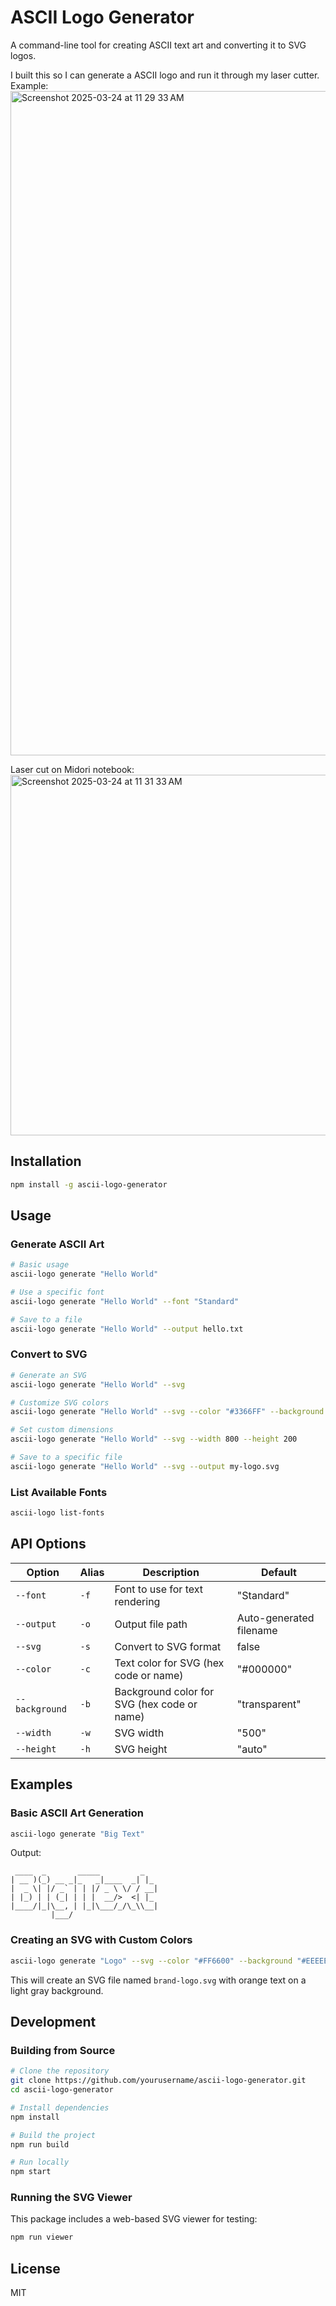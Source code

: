# ASCII Logo Generator

A command-line tool for creating ASCII text art and converting it to SVG logos.

I built this so I can generate a ASCII logo and run it through my laser cutter. Example: 
<img width="1063" alt="Screenshot 2025-03-24 at 11 29 33 AM" src="https://github.com/user-attachments/assets/2c103862-abce-40c0-86be-b619ee142f07" />

Laser cut on Midori notebook: 
<img width="577" alt="Screenshot 2025-03-24 at 11 31 33 AM" src="https://github.com/user-attachments/assets/b9c49536-a3a5-48e8-b966-0879f7dd685f" />



## Installation

```bash
npm install -g ascii-logo-generator
```

## Usage

### Generate ASCII Art

```bash
# Basic usage
ascii-logo generate "Hello World"

# Use a specific font
ascii-logo generate "Hello World" --font "Standard"

# Save to a file
ascii-logo generate "Hello World" --output hello.txt
```

### Convert to SVG

```bash
# Generate an SVG
ascii-logo generate "Hello World" --svg

# Customize SVG colors
ascii-logo generate "Hello World" --svg --color "#3366FF" --background "#EEEEEE"

# Set custom dimensions
ascii-logo generate "Hello World" --svg --width 800 --height 200

# Save to a specific file
ascii-logo generate "Hello World" --svg --output my-logo.svg
```

### List Available Fonts

```bash
ascii-logo list-fonts
```

## API Options

| Option         | Alias | Description                                 | Default                 |
| -------------- | ----- | ------------------------------------------- | ----------------------- |
| `--font`       | `-f`  | Font to use for text rendering              | "Standard"              |
| `--output`     | `-o`  | Output file path                            | Auto-generated filename |
| `--svg`        | `-s`  | Convert to SVG format                       | false                   |
| `--color`      | `-c`  | Text color for SVG (hex code or name)       | "#000000"               |
| `--background` | `-b`  | Background color for SVG (hex code or name) | "transparent"           |
| `--width`      | `-w`  | SVG width                                   | "500"                   |
| `--height`     | `-h`  | SVG height                                  | "auto"                  |

## Examples

### Basic ASCII Art Generation

```bash
ascii-logo generate "Big Text"
```

Output:

```
 ____  _       _____         _
| __ )(_) __ _|_   _|____  _| |_
|  _ \| |/ _` | | |/ _ \ \/ / __|
| |_) | | (_| | | |  __/>  <| |_
|____/|_|\__, | |_|\___/_/\_\\__|
         |___/
```

### Creating an SVG with Custom Colors

```bash
ascii-logo generate "Logo" --svg --color "#FF6600" --background "#EEEEEE" --output brand-logo.svg
```

This will create an SVG file named `brand-logo.svg` with orange text on a light gray background.

## Development

### Building from Source

```bash
# Clone the repository
git clone https://github.com/yourusername/ascii-logo-generator.git
cd ascii-logo-generator

# Install dependencies
npm install

# Build the project
npm run build

# Run locally
npm start
```

### Running the SVG Viewer

This package includes a web-based SVG viewer for testing:

```bash
npm run viewer
```

## License

MIT

